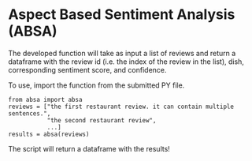 # Aspect Based Sentiment Analysis (ABSA)
 The developed function will take as input a list of reviews and return a dataframe with the review id (i.e. the index of the review in the list), dish, corresponding sentiment score, and confidence.

To use, import the function from the submitted PY file. 

```
from absa import absa
reviews = ["the first restaurant review. it can contain multiple sentences.",
           "the second restaurant review",
           ...]
results = absa(reviews)
```
The script will return a dataframe with the results!
